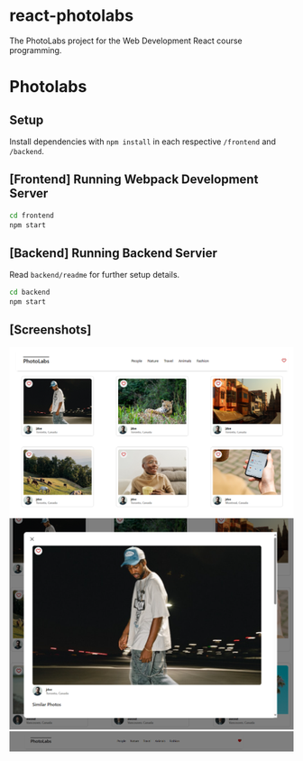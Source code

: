# react-photolabs
The PhotoLabs project for the Web Development React course programming.

# Photolabs

## Setup

Install dependencies with `npm install` in each respective `/frontend` and `/backend`.

## [Frontend] Running Webpack Development Server

```sh
cd frontend
npm start
```

## [Backend] Running Backend Servier

Read `backend/readme` for further setup details.

```sh
cd backend
npm start
```

## [Screenshots]

!["Homepage"](https://github.com/TomSpencer-Dev/photolabs-starter/blob/main/docs/homepage.png?raw=true)
!["Selected Photo View"](https://github.com/TomSpencer-Dev/photolabs-starter/blob/main/docs/selected-photo.png?raw=true)
!["Navbar when photos are liked"](https://github.com/TomSpencer-Dev/photolabs-starter/blob/main/docs/like-notification.png?raw=true)


